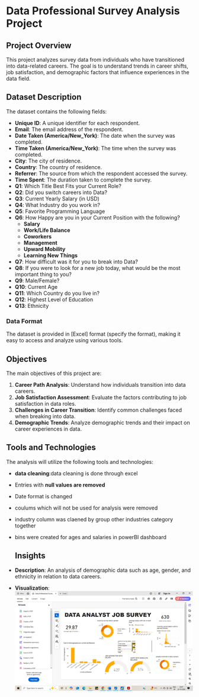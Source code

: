 # Data Professional Survey Analysis Project

## Project Overview

This project analyzes survey data from individuals who have transitioned into data-related careers. The goal is to understand trends in career shifts, job satisfaction, and demographic factors that influence experiences in the data field.

## Dataset Description

The dataset contains the following fields:

- **Unique ID**: A unique identifier for each respondent.
- **Email**: The email address of the respondent.
- **Date Taken (America/New_York)**: The date when the survey was completed.
- **Time Taken (America/New_York)**: The time when the survey was completed.
- **City**: The city of residence.
- **Country**: The country of residence.
- **Referrer**: The source from which the respondent accessed the survey.
- **Time Spent**: The duration taken to complete the survey.
- **Q1**: Which Title Best Fits your Current Role?
- **Q2**: Did you switch careers into Data?
- **Q3**: Current Yearly Salary (in USD)
- **Q4**: What Industry do you work in?
- **Q5**: Favorite Programming Language
- **Q6**: How Happy are you in your Current Position with the following?
    - **Salary**
    - **Work/Life Balance**
    - **Coworkers**
    - **Management**
    - **Upward Mobility**
    - **Learning New Things**
- **Q7**: How difficult was it for you to break into Data?
- **Q8**: If you were to look for a new job today, what would be the most important thing to you?
- **Q9**: Male/Female?
- **Q10**: Current Age
- **Q11**: Which Country do you live in?
- **Q12**: Highest Level of Education
- **Q13**: Ethnicity

### Data Format

The dataset is provided in [Excel] format (specify the format), making it easy to access and analyze using various tools.

## Objectives

The main objectives of this project are:

1. **Career Path Analysis**: Understand how individuals transition into data careers.
2. **Job Satisfaction Assessment**: Evaluate the factors contributing to job satisfaction in data roles.
3. **Challenges in Career Transition**: Identify common challenges faced when breaking into data.
4. **Demographic Trends**: Analyze demographic trends and their impact on career experiences in data.

## Tools and Technologies

The analysis will utilize the following tools and technologies:
- **data cleaning**:data cleaning is done through excel
- Entries with **null values are removed**<br>
- Date format is changed
- coulums which will not be used for analysis were removed
- industry column was claened by group other industries category together
- bins were created for ages and salaries in powerBI dashboard


  ## Insights


- **Description**: An analysis of demographic data such as age, gender, and ethnicity in relation to data careers.
- **Visualization**: 
![Demographic Insights](Picture1.png)
 
     
